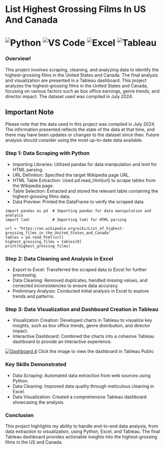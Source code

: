 # List Highest Grossing Films In US And Canada
# ![Python](https://img.shields.io/badge/python-blue?logo=python&logoColor=white) ![VS Code](https://img.shields.io/badge/VS%20Code-blue?logo=visual-studio-code&logoColor=white) ![Excel](https://img.shields.io/badge/Excel-217346?logo=Microsoft%20Excel&logoColor=white) ![Tableau](https://img.shields.io/badge/Tableau-005F99?logo=Tableau&logoColor=white)

### Overview!
This project involves scraping, cleaning, and analyzing data to identify the highest-grossing films in the United States and Canada. The final analysis and visualization are presented in a Tableau dashboard. This project analyzes the highest-grossing films in the United States and Canada, focusing on various factors such as box office earnings, genre trends, and director impact. The dataset used was compiled in July 2024.

## Important Note
Please note that the data used in this project was compiled in July 2024. The information presented reflects the state of the data at that time, and there may have been updates or changes to the dataset since then. Future analysis should consider using the most up-to-date data available.

### Step 1: Data Scraping with Python
* Importing Libraries: Utilized pandas for data manipulation and lxml for HTML parsing.
* URL Definition: Specified the target Wikipedia page URL.
* HTML Table Extraction: Used pd.read_html(url) to scrape tables from the Wikipedia page.
* Table Selection: Extracted and stored the relevant table containing the highest-grossing films data.
* Data Preview: Printed the DataFrame to verify the scraped data.
```
import pandas as pd  # Importing pandas for data manipulation and analysis
import lxml          # Importing lxml for HTML parsing

url = "https://en.wikipedia.org/wiki/List_of_highest-grossing_films_in_the_United_States_and_Canada"
tables = pd.read_html(url)
highest_grossing_films = tables[0]
print(highest_grossing_films)
```

### Step 2: Data Cleaning and Analysis in Excel
* Export to Excel: Transferred the scraped data to Excel for further processing.
* Data Cleaning: Removed duplicates, handled missing values, and corrected inconsistencies to ensure data accuracy.
* Preliminary Analysis: Conducted initial analysis in Excel to explore trends and patterns.

### Step 3: Data Visualization and Dashboard Creation in Tableau
* Visualization Creation: Developed charts in Tableau to visualize key insights, such as box office trends, genre distribution, and director impact.
* Interactive Dashboard: Combined the charts into a cohesive Tableau dashboard to provide an interactive experience.

[![Dashboard 4](https://github.com/user-attachments/assets/b861aa7a-13c1-4319-8e4a-fd4fec759c43)](https://public.tableau.com/views/Listofhighest-grossingfilmsintheUnitedStatesandCanadacomplete/Dashboard4?:language=en-US&publish=yes&:sid=&:redirect=auth&:display_count=n&:origin=viz_share_link)
Click the image to view the dashboard in Tableau Public

### Key Skills Demonstrated
* Data Scraping: Automated data extraction from web sources using Python.
* Data Cleaning: Improved data quality through meticulous cleaning in Excel.
* Data Visualization: Created a comprehensive Tableau dashboard showcasing the analysis.

### Conclusion
This project highlights my ability to handle end-to-end data analysis, from data extraction to visualization, using Python, Excel, and Tableau. The final Tableau dashboard provides actionable insights into the highest-grossing films in the US and Canada.
